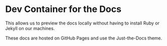 # Dev Container for the Docs

This allows us to preview the docs locally without having to install Ruby or Jekyll on our machines.

These docs are hosted on GitHub Pages and use the Just-the-Docs theme.